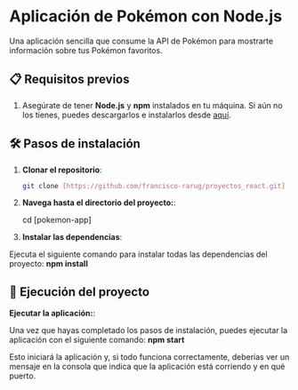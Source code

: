 # Aplicación de Pokémon con Node.js

Una aplicación sencilla que consume la API de Pokémon para mostrarte información sobre tus Pokémon favoritos.

## 📋 Requisitos previos

1. Asegúrate de tener **Node.js** y **npm** instalados en tu máquina. Si aún no los tienes, puedes descargarlos e instalarlos desde [aquí](https://nodejs.org/).

## 🛠️ Pasos de instalación

1. **Clonar el repositorio**:

   ```bash
   git clone [https://github.com/francisco-rarug/proyectos_react.git]

2. **Navega hasta el directorio del proyecto:**:

    cd [pokemon-app]

3. **Instalar las dependencias**:

Ejecuta el siguiente comando para instalar todas las dependencias del proyecto:
**npm install**

## 🚀 Ejecución del proyecto

**Ejecutar la aplicación:**:

Una vez que hayas completado los pasos de instalación, puedes ejecutar la aplicación con el siguiente comando:
**npm start**

Esto iniciará la aplicación y, si todo funciona correctamente, deberías ver un mensaje en la consola que indica que la aplicación está corriendo y en qué puerto.

